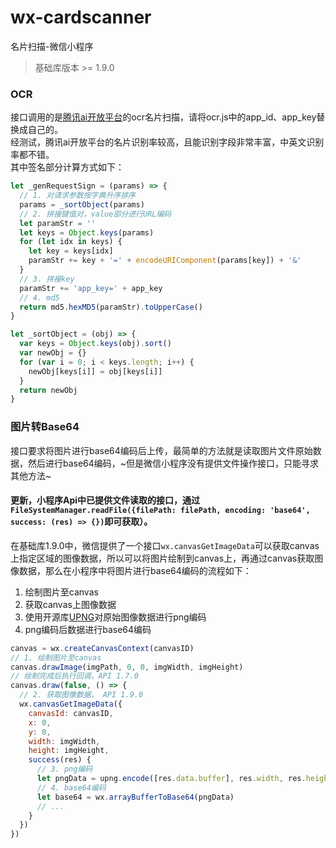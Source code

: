 # wx-cardscanner
名片扫描-微信小程序
> 基础库版本 >= 1.9.0

### OCR
接口调用的是[腾讯ai开放平台](http://ai.qq.com/)的ocr名片扫描，请将ocr.js中的app_id、app_key替换成自己的。  
经测试，腾讯ai开放平台的名片识别率较高，且能识别字段非常丰富，中英文识别率都不错。  
其中签名部分计算方式如下：
```javascript
let _genRequestSign = (params) => {
  // 1. 对请求参数按字典升序排序
  params = _sortObject(params)
  // 2. 拼接键值对，value部分进行URL编码
  let paramStr = ''
  let keys = Object.keys(params)
  for (let idx in keys) {
    let key = keys[idx]
    paramStr += key + '=' + encodeURIComponent(params[key]) + '&'
  }
  // 3. 拼接key
  paramStr += 'app_key=' + app_key
  // 4. md5
  return md5.hexMD5(paramStr).toUpperCase()
}

let _sortObject = (obj) => {
  var keys = Object.keys(obj).sort()
  var newObj = {}
  for (var i = 0; i < keys.length; i++) {
    newObj[keys[i]] = obj[keys[i]]
  }
  return newObj
}
```

### 图片转Base64
接口要求将图片进行base64编码后上传，最简单的方法就是读取图片文件原始数据，然后进行base64编码，~但是微信小程序没有提供文件操作接口，只能寻求其他方法~ 
#### 更新，小程序Api中已提供文件读取的接口，通过``FileSystemManager.readFile({filePath: filePath, encoding: 'base64', success: (res) => {})``即可获取）。   

在基础库1.9.0中，微信提供了一个接口`wx.canvasGetImageData`可以获取canvas上指定区域的图像数据，所以可以将图片绘制到canvas上，再通过canvas获取图像数据，那么在小程序中将图片进行base64编码的流程如下：
1. 绘制图片至canvas
2. 获取canvas上图像数据
3. 使用开源库[UPNG](https://github.com/photopea/UPNG.js)对原始图像数据进行png编码
4. png编码后数据进行base64编码

```javascript
canvas = wx.createCanvasContext(canvasID)
// 1. 绘制图片至canvas
canvas.drawImage(imgPath, 0, 0, imgWidth, imgHeight)
// 绘制完成后执行回调，API 1.7.0
canvas.draw(false, () => {
  // 2. 获取图像数据， API 1.9.0
  wx.canvasGetImageData({
    canvasId: canvasID,
    x: 0,
    y: 0,
    width: imgWidth,
    height: imgHeight,
    success(res) {
      // 3. png编码
      let pngData = upng.encode([res.data.buffer], res.width, res.height)
      // 4. base64编码
      let base64 = wx.arrayBufferToBase64(pngData)
      // ...
    }
  })
})
```
